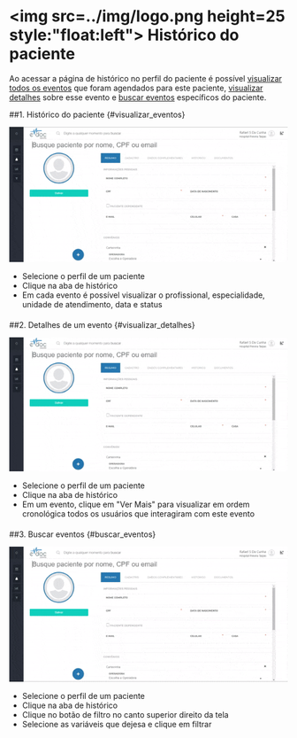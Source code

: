 # <img src=../img/logo.png height=25 style:"float:left"> Histórico do paciente

Ao acessar a página de histórico no perfil do paciente é possível [visualizar todos os eventos](#visualizar_eventos) que foram agendados para este paciente, [visualizar detalhes](#visualizar_detalhes) sobre esse evento e [buscar eventos](#buscar_eventos) específicos do paciente.


##1. Histórico do paciente {#visualizar_eventos}

<div class="left-float-framme framme70">
	<img src="../img/paciente/visualizar_historico.gif">
</div>

<div class="right-float-framme framme28">
	<ul>
		<li>Selecione o perfil de um paciente</li>
		<li>Clique na aba de histórico</li>
		<li>Em cada evento é possível visualizar o profissional, especialidade, unidade de atendimento, data e status</li>
	</ul>
</div> 

<div style="clear: left; margin-bottom: 20px"></div>


##2. Detalhes de um evento {#visualizar_detalhes}

<div class="left-float-framme framme70">
	<img src="../img/paciente/visualizar_detalhes.gif">
</div>

<div class="right-float-framme framme28">
	<ul>
		<li>Selecione o perfil de um paciente</li>
		<li>Clique na aba de histórico</li>
		<li>Em um evento, clique em "Ver Mais" para visualizar em ordem cronológica todos os usuários que interagiram com este evento</li>
	</ul>
</div>

<div style="clear: left; margin-bottom: 20px"></div>


##3. Buscar eventos {#buscar_eventos}

<div class="left-float-framme framme70">
	<img src="../img/paciente/buscar_evento.gif">
</div>

<div class="right-float-framme framme28">
	<ul>
		<li>Selecione o perfil de um paciente</li>
		<li>Clique na aba de histórico</li>
		<li>Clique no botão de filtro no canto superior direito da tela</li>
		<li>Selecione as variáveis que dejesa e clique em filtrar</li>
	</ul>
</div>

<div style="clear: left; margin-bottom: 20px"></div>